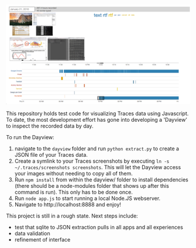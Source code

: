 ![Dayview](https://raw.githubusercontent.com/activityhistory/TracesVisualizer/master/images/dayview_v4.png)

This repository holds test code for visualizing Traces data using Javascript. To date, the most development effort has gone into developing a 'Dayview' to inspect the recorded data by day.

To run the Dayview:
 1. navigate to the `dayview` folder and run `python extract.py` to create a JSON file of your Traces data.
 2. Create a symlink to your Traces screenshots by executing `ln -s ~/.traces/screenshots screenshots`. This will let the Dayview access your images without needing to copy all of them.
 3. Run `npm install` from within the dayview/ folder to install dependencies (there should be a node-modules folder that shows up after this command is run). This only has to be done once.
 4. Run `node app.js` to start running a local Node.JS webserver.
 5. Navigate to http://localhost:8888 and enjoy!

This project is still in a rough state. Next steps include:

* test that sqlite to JSON extraction pulls in all apps and all experiences
* data validation
* refinement of interface 
